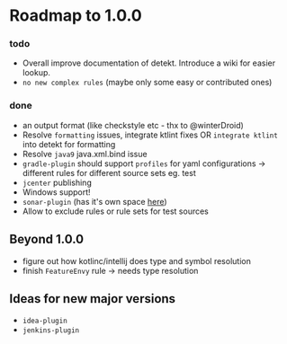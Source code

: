 # Roadmap to 1.0.0

### todo

- Overall improve documentation of detekt. Introduce a wiki for easier lookup.
- `no new complex rules` (maybe only some easy or contributed ones)

### done

- an output format (like checkstyle etc - thx to @winterDroid)
- Resolve `formatting` issues, integrate ktlint fixes OR `integrate ktlint` into detekt for formatting
- Resolve `java9` java.xml.bind issue
- `gradle-plugin` should support `profiles` for yaml configurations -> different rules for different source sets eg. test
- `jcenter` publishing
- Windows support!
- `sonar-plugin` (has it's own space [here](https://github.com/arturbosch/sonar-kotlin))
- Allow to exclude rules or rule sets for test sources

## Beyond 1.0.0

- figure out how kotlinc/intellij does type and symbol resolution
- finish `FeatureEnvy` rule -> needs type resolution

## Ideas for new major versions

- `idea-plugin`
- `jenkins-plugin`
